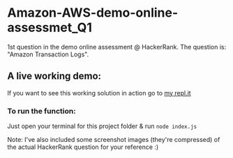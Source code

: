 # Amazon-AWS-demo-online-assessmet_Q1
1st question in the demo online assessment @ HackerRank. The question is: "Amazon Transaction Logs".


## A live working demo:
If you want to see this working solution in action go to [my repl.it](https://replit.com/@raulbarriga/Amazon-demo-online-assessmetQ1#index.js)

### To run the function:
Just open your terminal for this project folder & run `node index.js`

Note: I've also included some screenshot images (they're compressed) of the actual HackerRank question for your reference :)
